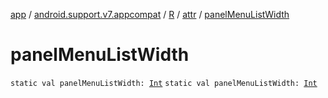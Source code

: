 [app](../../../index.md) / [android.support.v7.appcompat](../../index.md) / [R](../index.md) / [attr](index.md) / [panelMenuListWidth](./panel-menu-list-width.md)

# panelMenuListWidth

`static val panelMenuListWidth: `[`Int`](https://kotlinlang.org/api/latest/jvm/stdlib/kotlin/-int/index.html)
`static val panelMenuListWidth: `[`Int`](https://kotlinlang.org/api/latest/jvm/stdlib/kotlin/-int/index.html)